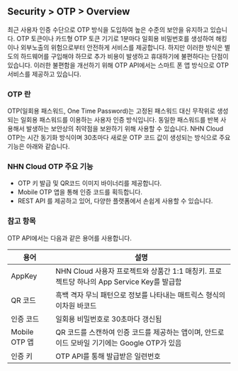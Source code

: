## Security > OTP > Overview

최근 사용자 인증 수단으로 OTP 방식을 도입하여 높은 수준의 보안을 유지하고 있습니다. OTP 토큰이나 카드형 OTP 토큰 기기로 1분마다 일회용 비밀번호를 생성하여 해킹이나 외부노출의 위험으로부터 안전하게 서비스를 제공합니다. 하지만 이러한 방식은 별도의 하드웨어를 구입해야 하므로 추가 비용이 발생하고 휴대하기에 불편하다는 단점이 있습니다. 이러한 불편함을 개선하기 위해 OTP API에서는 스마트 폰 앱 방식으로 OTP 서비스를 제공하고 있습니다.

### OTP 란 

OTP(일회용 패스워드, One Time Password)는 고정된 패스워드 대신 무작위로 생성되는 일회용 패스워드를 이용하는 사용자 인증 방식입니다. 동일한 패스워드를 반복 사용해서 발생하는 보안상의 취약점을 보완하기 위해 사용할 수 있습니다.
NHN Cloud OTP는 시간 동기화 방식이며 30초마다 새로운 OTP 코드 값이 생성되는 방식으로 주요 기능은 아래와 같습니다.


### NHN Cloud OTP 주요 기능

- OTP 키 발급 및 QR코드 이미지 바이너리를 제공합니다.
- Mobile OTP 앱을 통해 인증 코드를 획득합니다.
- REST API 를 제공하고 있어, 다양한 플랫폼에서 손쉽게 사용할 수 있습니다.

### 참고 항목

OTP API에서는 다음과 같은 용어를 사용합니다.

|용어|	설명|
|---|---|
|AppKey|NHN Cloud 사용자 프로젝트와 상품간 1:1 매칭키. 프로젝트당 하나의 App Service Key를 발급함|
|QR 코드|	흑백 격자 무늬 패턴으로 정보를 나타내는 매트릭스 형식의 이차원 바코드|
|인증 코드|일회용 비밀번호로 30초마다 갱신됨|
|Mobile OTP 앱|QR 코드를 스캔하여 인증 코드를 제공하는 앱이며, 안드로이드 모바일 기기에는 Google OTP가 있음|
|인증 키|OTP API를 통해 발급받은 일련번호|
